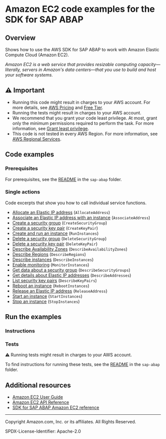 # Amazon EC2 code examples for the SDK for SAP ABAP

## Overview

Shows how to use the AWS SDK for SAP ABAP to work with Amazon Elastic Compute Cloud (Amazon EC2).

<!--custom.overview.start-->
<!--custom.overview.end-->

_Amazon EC2 is a web service that provides resizable computing capacity—literally, servers in Amazon's data centers—that you use to build and host your software systems._

## ⚠ Important

* Running this code might result in charges to your AWS account. For more details, see [AWS Pricing](https://aws.amazon.com/pricing/) and [Free Tier](https://aws.amazon.com/free/).
* Running the tests might result in charges to your AWS account.
* We recommend that you grant your code least privilege. At most, grant only the minimum permissions required to perform the task. For more information, see [Grant least privilege](https://docs.aws.amazon.com/IAM/latest/UserGuide/best-practices.html#grant-least-privilege).
* This code is not tested in every AWS Region. For more information, see [AWS Regional Services](https://aws.amazon.com/about-aws/global-infrastructure/regional-product-services).

<!--custom.important.start-->
<!--custom.important.end-->

## Code examples

### Prerequisites

For prerequisites, see the [README](../../README.md#Prerequisites) in the `sap-abap` folder.


<!--custom.prerequisites.start-->
<!--custom.prerequisites.end-->

### Single actions

Code excerpts that show you how to call individual service functions.

- [Allocate an Elastic IP address](zcl_aws1_ec2_actions.clas.abap#L98) (`AllocateAddress`)
- [Associate an Elastic IP address with an instance](zcl_aws1_ec2_actions.clas.abap#L116) (`AssociateAddress`)
- [Create a security group](zcl_aws1_ec2_actions.clas.abap#L193) (`CreateSecurityGroup`)
- [Create a security key pair](zcl_aws1_ec2_actions.clas.abap#L175) (`CreateKeyPair`)
- [Create and run an instance](zcl_aws1_ec2_actions.clas.abap#L137) (`RunInstances`)
- [Delete a security group](zcl_aws1_ec2_actions.clas.abap#L233) (`DeleteSecurityGroup`)
- [Delete a security key pair](zcl_aws1_ec2_actions.clas.abap#L215) (`DeleteKeyPair`)
- [Describe Availability Zones](zcl_aws1_ec2_actions.clas.abap#L270) (`DescribeAvailabilityZones`)
- [Describe Regions](zcl_aws1_ec2_actions.clas.abap#L342) (`DescribeRegions`)
- [Describe instances](zcl_aws1_ec2_actions.clas.abap#L291) (`DescribeInstances`)
- [Enable monitoring](zcl_aws1_ec2_actions.clas.abap#L383) (`MonitorInstances`)
- [Get data about a security group](zcl_aws1_ec2_actions.clas.abap#L362) (`DescribeSecurityGroups`)
- [Get details about Elastic IP addresses](zcl_aws1_ec2_actions.clas.abap#L251) (`DescribeAddresses`)
- [List security key pairs](zcl_aws1_ec2_actions.clas.abap#L323) (`DescribeKeyPairs`)
- [Reboot an instance](zcl_aws1_ec2_actions.clas.abap#L423) (`RebootInstances`)
- [Release an Elastic IP address](zcl_aws1_ec2_actions.clas.abap#L462) (`ReleaseAddress`)
- [Start an instance](zcl_aws1_ec2_actions.clas.abap#L480) (`StartInstances`)
- [Stop an instance](zcl_aws1_ec2_actions.clas.abap#L520) (`StopInstances`)


<!--custom.examples.start-->
<!--custom.examples.end-->

## Run the examples

### Instructions


<!--custom.instructions.start-->
<!--custom.instructions.end-->



### Tests

⚠ Running tests might result in charges to your AWS account.


To find instructions for running these tests, see the [README](../../README.md#Tests)
in the `sap-abap` folder.



<!--custom.tests.start-->
<!--custom.tests.end-->

## Additional resources

- [Amazon EC2 User Guide](https://docs.aws.amazon.com/AWSEC2/latest/UserGuide/concepts.html)
- [Amazon EC2 API Reference](https://docs.aws.amazon.com/AWSEC2/latest/APIReference/Welcome.html)
- [SDK for SAP ABAP Amazon EC2 reference](https://docs.aws.amazon.com/sdk-for-sap-abap/v1/api/latest/ec2/index.html)

<!--custom.resources.start-->
<!--custom.resources.end-->

---

Copyright Amazon.com, Inc. or its affiliates. All Rights Reserved.

SPDX-License-Identifier: Apache-2.0
